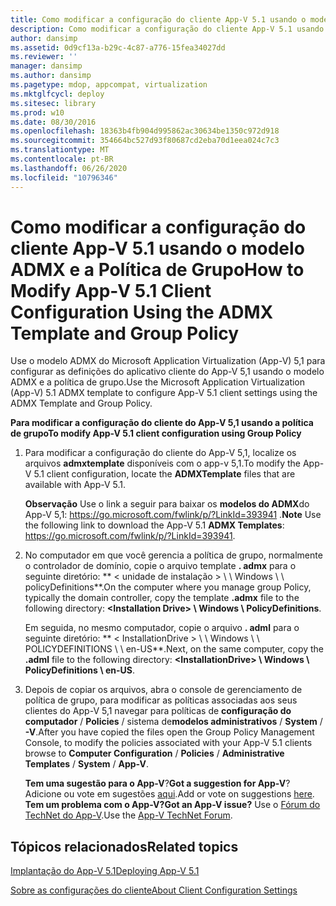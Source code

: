 ```yaml
---
title: Como modificar a configuração do cliente App-V 5.1 usando o modelo ADMX e a Política de Grupo
description: Como modificar a configuração do cliente App-V 5.1 usando o modelo ADMX e a Política de Grupo
author: dansimp
ms.assetid: 0d9cf13a-b29c-4c87-a776-15fea34027dd
ms.reviewer: ''
manager: dansimp
ms.author: dansimp
ms.pagetype: mdop, appcompat, virtualization
ms.mktglfcycl: deploy
ms.sitesec: library
ms.prod: w10
ms.date: 08/30/2016
ms.openlocfilehash: 18363b4fb904d995862ac30634be1350c972d918
ms.sourcegitcommit: 354664bc527d93f80687cd2eba70d1eea024c7c3
ms.translationtype: MT
ms.contentlocale: pt-BR
ms.lasthandoff: 06/26/2020
ms.locfileid: "10796346"
---
```

# <span data-ttu-id="c98bc-103">Como modificar a configuração do cliente App-V 5.1 usando o modelo ADMX e a Política de Grupo</span><span class="sxs-lookup"><span data-stu-id="c98bc-103">How to Modify App-V 5.1 Client Configuration Using the ADMX Template and Group Policy</span></span>


<span data-ttu-id="c98bc-104">Use o modelo ADMX do Microsoft Application Virtualization (App-V) 5,1 para configurar as definições do aplicativo cliente do App-V 5,1 usando o modelo ADMX e a política de grupo.</span><span class="sxs-lookup"><span data-stu-id="c98bc-104">Use the Microsoft Application Virtualization (App-V) 5.1 ADMX template to configure App-V 5.1 client settings using the ADMX Template and Group Policy.</span></span>

**<span data-ttu-id="c98bc-105">Para modificar a configuração do cliente do App-V 5,1 usando a política de grupo</span><span class="sxs-lookup"><span data-stu-id="c98bc-105">To modify App-V 5.1 client configuration using Group Policy</span></span>**

1.  <span data-ttu-id="c98bc-106">Para modificar a configuração do cliente do App-V 5,1, localize os arquivos **admxtemplate** disponíveis com o app-v 5,1.</span><span class="sxs-lookup"><span data-stu-id="c98bc-106">To modify the App-V 5.1 client configuration, locate the **ADMXTemplate** files that are available with App-V 5.1.</span></span>

    <span data-ttu-id="c98bc-107">**Observação**  Use o link a seguir para baixar os **modelos do ADMX**do App-V 5,1: <https://go.microsoft.com/fwlink/p/?LinkId=393941> .</span><span class="sxs-lookup"><span data-stu-id="c98bc-107">**Note** Use the following link to download the App-V 5.1 **ADMX Templates**: <https://go.microsoft.com/fwlink/p/?LinkId=393941>.</span></span>

     

2.  <span data-ttu-id="c98bc-108">No computador em que você gerencia a política de grupo, normalmente o controlador de domínio, copie o arquivo template **. admx** para o seguinte diretório: \*\* &lt; unidade de instalação &gt; \ \ Windows \ \ policyDefinitions\*\*.</span><span class="sxs-lookup"><span data-stu-id="c98bc-108">On the computer where you manage group Policy, typically the domain controller, copy the template **.admx** file to the following directory: **&lt;Installation Drive&gt; \\ Windows \\ PolicyDefinitions**.</span></span>

    <span data-ttu-id="c98bc-109">Em seguida, no mesmo computador, copie o arquivo **. adml** para o seguinte diretório: \*\* &lt; InstallationDrive &gt; \ \ Windows \ \ POLICYDEFINITIONS \ \ en-US\*\*.</span><span class="sxs-lookup"><span data-stu-id="c98bc-109">Next, on the same computer, copy the **.adml** file to the following directory: **&lt;InstallationDrive&gt; \\ Windows \\ PolicyDefinitions \\ en-US**.</span></span>

3.  <span data-ttu-id="c98bc-110">Depois de copiar os arquivos, abra o console de gerenciamento de política de grupo, para modificar as políticas associadas aos seus clientes do App-V 5,1 navegar para políticas de **configuração do computador**  /  **Policies**  /  sistema de**modelos administrativos**  /  **System**  /  **-V**.</span><span class="sxs-lookup"><span data-stu-id="c98bc-110">After you have copied the files open the Group Policy Management Console, to modify the policies associated with your App-V 5.1 clients browse to **Computer Configuration** / **Policies** / **Administrative Templates** / **System** / **App-V**.</span></span>

    <span data-ttu-id="c98bc-111">**Tem uma sugestão para o App-V**?</span><span class="sxs-lookup"><span data-stu-id="c98bc-111">**Got a suggestion for App-V**?</span></span> <span data-ttu-id="c98bc-112">Adicione ou vote em sugestões [aqui](http://appv.uservoice.com/forums/280448-microsoft-application-virtualization).</span><span class="sxs-lookup"><span data-stu-id="c98bc-112">Add or vote on suggestions [here](http://appv.uservoice.com/forums/280448-microsoft-application-virtualization).</span></span> **<span data-ttu-id="c98bc-113">Tem um problema com o App-V?</span><span class="sxs-lookup"><span data-stu-id="c98bc-113">Got an App-V issue?</span></span>** <span data-ttu-id="c98bc-114">Use o [Fórum do TechNet do App-V](https://social.technet.microsoft.com/Forums/home?forum=mdopappv).</span><span class="sxs-lookup"><span data-stu-id="c98bc-114">Use the [App-V TechNet Forum](https://social.technet.microsoft.com/Forums/home?forum=mdopappv).</span></span>

## <span data-ttu-id="c98bc-115">Tópicos relacionados</span><span class="sxs-lookup"><span data-stu-id="c98bc-115">Related topics</span></span>


[<span data-ttu-id="c98bc-116">Implantação do App-V 5.1</span><span class="sxs-lookup"><span data-stu-id="c98bc-116">Deploying App-V 5.1</span></span>](deploying-app-v-51.md)

[<span data-ttu-id="c98bc-117">Sobre as configurações do cliente</span><span class="sxs-lookup"><span data-stu-id="c98bc-117">About Client Configuration Settings</span></span>](about-client-configuration-settings51.md)

 

 





